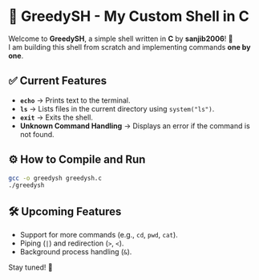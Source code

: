 # 🐚 GreedySH - My Custom Shell in C  

Welcome to **GreedySH**, a simple shell written in **C** by **sanjib2006**! 🚀  
I am building this shell from scratch and implementing commands **one by one**.  

## ✅ Current Features  
- **`echo`** → Prints text to the terminal.  
- **`ls`** → Lists files in the current directory using `system("ls")`.  
- **`exit`** → Exits the shell.  
- **Unknown Command Handling** → Displays an error if the command is not found.  

## ⚙️ How to Compile and Run  
```sh
gcc -o greedysh greedysh.c
./greedysh
```

## 🛠️ Upcoming Features  
- Support for more commands (e.g., `cd`, `pwd`, `cat`).  
- Piping (`|`) and redirection (`>`, `<`).  
- Background process handling (`&`).  

Stay tuned! 🚀

